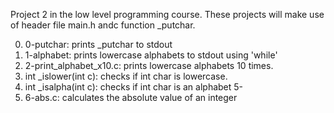 Project 2 in the low level programming course.
These projects will make use of header file main.h andc function _putchar.

0. 0-putchar: prints _putchar to stdout
1. 1-alphabet: prints lowercase alphabets to stdout using 'while'
2. 2-print_alphabet_x10.c: prints lowercase alphabets 10 times.
3. int _islower(int c): checks if int char is lowercase.
4. int _isalpha(int c): checks if int char is an alphabet
5-
6. 6-abs.c: calculates the absolute value of an integer